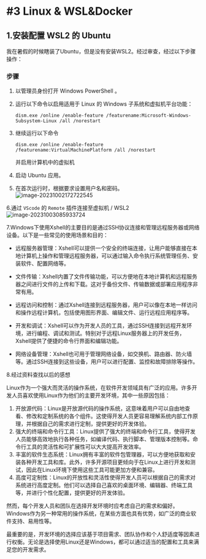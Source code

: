 # #3 Linux & WSL&Docker

## 1.安装配置 WSL2 的 Ubuntu

我在暑假的时候瞎装了Ubuntu，但是没有安装WSL2。经过审查，经过以下步骤操作：

### 步骤

1. 以管理员身份打开 Windows PowerShell 。

2. 运行以下命令以启用适用于 Linux 的 Windows 子系统和虚拟机平台功能：

   ```
   dism.exe /online /enable-feature /featurename:Microsoft-Windows-Subsystem-Linux /all /norestart
   ```

3. 继续运行以下命令    

   ```
   dism.exe /online /enable-feature /featurename:VirtualMachinePlatform /all /norestart
   ```

   并启用计算机中的虚拟机

4. 启动 Ubuntu 应用。

5. 在首次运行时，根据要求设置用户名和密码。![image-20231002172722545](#3-喻颜.assets/image-20231002172722545.png)

6.通过 `VScode` 的 `Remote` 插件连接至虚拟机 / WSL2 ![image-20231003085933724](#3-喻颜.assets/image-20231003085933724.png)

7.Windows下使用Xshell的主要目的是通过SSH协议连接和管理远程服务器或网络设备。以下是一些常见的使用场景和目的：

* 远程服务器管理：Xshell可以提供一个安全的终端连接，让用户能够直接在本地计算机上操作和管理远程服务器，可以通过输入命令执行系统管理任务、安装软件、配置网络等。

* 文件传输：Xshell内置了文件传输功能，可以方便地在本地计算机和远程服务器之间进行文件的上传和下载。这对于备份文件、传输数据或部署应用程序非常有用。

* 远程访问和控制：通过Xshell连接到远程服务器，用户可以像在本地一样访问和操作远程计算机，包括使用图形界面、编辑文件、运行远程应用程序等。

* 开发和调试：Xshell可以作为开发人员的工具，通过SSH连接到远程开发环境，进行编程、调试和测试。特别对于远程Linux服务器上的开发任务，Xshell提供了便捷的命令行界面和编辑功能。

* 网络设备管理：Xshell也可用于管理网络设备，如交换机、路由器、防火墙等。通过SSH连接到这些设备，用户可以进行配置、监控和故障排除等操作。

8.经过资料查找以后的感想

Linux作为一个强大而灵活的操作系统，在软件开发领域具有广泛的应用。许多开发人员喜欢使用Linux作为他们的主要开发环境，其中一些原因包括：

1. 开放源代码：Linux是开放源代码的操作系统，这意味着用户可以自由地查看、修改和定制系统的各个组件。这使得开发人员更容易理解系统内部工作原理，并根据自己的需求进行定制，提供更好的开发体验。
2. 强大的终端和命令行工具：Linux提供了强大的终端和命令行工具，使得开发人员能够高效地执行各种任务，如编译代码、执行脚本、管理版本控制等。命令行工具的灵活性和可扩展性可以大大提高开发效率。
3. 丰富的软件生态系统：Linux拥有丰富的软件包管理器，可以方便地获取和安装各种开发工具和库。此外，许多开源项目更倾向于在Linux上进行开发和测试，因此在Linux环境下使用这些工具可能更加方便和兼容。
4. 高度可定制性：Linux的开放性和灵活性使得开发人员可以根据自己的需求对系统进行高度定制。他们可以选择自己喜欢的桌面环境、编辑器、终端工具等，并进行个性化配置，提供更好的开发体验。

然而，每个开发人员和团队在选择开发环境时应考虑自己的需求和偏好。Windows作为另一种常用的操作系统，在某些方面也具有优势，如广泛的商业软件支持、易用性等。

最重要的是，开发环境的选择应该基于项目需求、团队协作和个人舒适度等因素进行权衡。无论是选择使用Linux还是Windows，都可以通过适当的配置和工具来满足您的开发需求。
